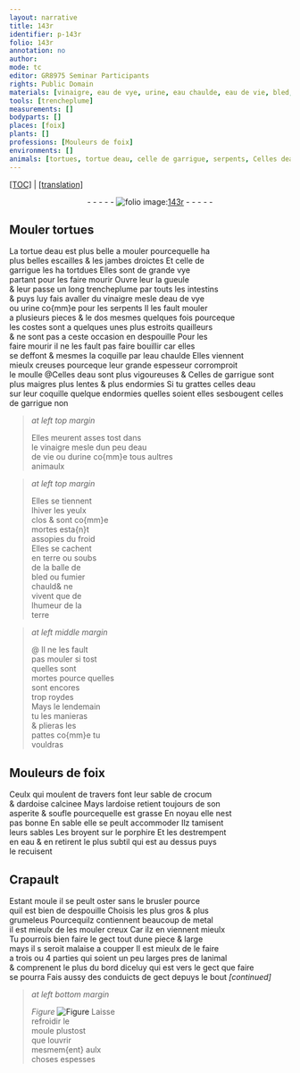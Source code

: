 ```yaml
---
layout: narrative
title: 143r
identifier: p-143r
folio: 143r
annotation: no
author:
mode: tc
editor: GR8975 Seminar Participants
rights: Public Domain
materials: [vinaigre, eau de vye, urine, eau chaulde, eau de vie, bled, fumier chauld, crocum, ardoise calcinee, ardoise, porphire, eau, metal]
tools: [trencheplume]
measurements: []
bodyparts: []
places: [foix]
plants: []
professions: [Mouleurs de foix]
environments: []
animals: [tortues, tortue deau, celle de garrigue, serpents, Celles deau, Celles de garrigue, celles deau, celles de garrigue, Crapault]
---
```


<p><a href="{{ site.baseurl }}/diplomatic/" target="_blank">[TOC]</a> | <a href="{{ site.baseurl }}/texts/p-143r_tl/">[translation]</a></p><div class="folio" align="center">- - - - - <a href="http://gallica.bnf.fr/ark:/12148/btv1b10500001g/f291.image" target="_blank"><img src="https://cu-mkp.github.io/2017-workshop-edition/assets/photo-icon.png" alt="folio image: " style="display:inline-block; margin-bottom:-3px;"/>143r</a> - - - - - </div>  
  

## Mouler <span class="al">tortues</span>

 
La <span class="al">tortue deau</span> est plus belle a mouler pourcequelle ha<br/> plus belles escailles & les jambes droictes Et <span class="al">celle de<br/> garrigue</span> les ha tor<span class="del">t</span>dues Elles sont de grande vye<br/> partant pour les faire mourir Ouvre leur la gueule<br/> & leur passe un long <span class="tl">trencheplume</span> par touts les intestins<br/> & puys luy fais avaller du <span class="m">vinaigre</span> mesle d<span class="m">eau de vye</span><br/> ou <span class="m">urine</span> co{mm}e pour les <span class="al">serpents</span> Il les fault mouler<br/> a plusieurs pieces & le dos mesmes quelques fois pourceque<br/> les costes sont a quelques unes plus estroits quailleurs<br/> & ne sont pas a ceste occasion en despouille Pour les<br/> faire mourir il ne les fault pas faire bouillir car elles<br/> se deffont & mesmes la coquille par l<span class="m">eau chaulde</span> Elles viennent<br/> mieulx creuses pourceque leur grande espesseur corromproit<br/> le moulle @<span class="al">Celles deau</span> sont plus vigoureuses & <span class="al">Celles de garrigue</span> sont<br/> plus maigres plus lentes & plus endormies Si tu grattes <span class="al">celles deau</span><br/> sur leur coquille quelque endormies quelles soient elles sesbougent <span class="al">celles<br/> de garrigue</span> non
 
> *at left top margin*
> 
> 
>  Elles meurent asses tost dans<br/> le <span class="m">vinaigre</span> mesle dun peu d<span class="m">eau<br/> de vie</span> ou d<span class="m">urine</span> co{mm}e tous aultres<br/> animaulx
 
> *at left top margin*
> 
> 
>  Elles se tiennent<br/> lhiver les yeulx<br/> clos & sont co{mm}e<br/> mortes esta{n}t<br/> assopies du froid<br/> Elles se cachent<br/> en terre ou soubs<br/> de la balle de<br/> <span class="m">bled</span> ou <span class="m">fumier<br/> chauld</span>& ne<br/> vivent que de<br/> lhumeur de la<br/> terre
 
> *at left middle margin*
> 
> 
>  @ Il ne les fault<br/> pas mouler si tost<br/> quelles sont<br/> mortes pource quelles<br/> sont encores<br/> trop roydes<br/> Mays le lendemain<br/> tu les manieras<br/> & plieras les<br/> pattes co{mm}e tu<br/> vouldras
 
 
  

## <span class="pro">Mouleurs de <span class="pl">foix</span></span>

 
Ceulx qui moulent de travers font leur sable de <span class="m">crocum</span><br/> & d<span class="m">ardoise calcinee</span> Mays l<span class="m">ardoise</span> retient toujours de son<br/> asperite & soufle pourcequelle est grasse En noyau elle nest<br/> pas bonne En sable elle se peult accommoder Ilz tamisent<br/> leurs sables Les broyent sur le <span class="m">porphire</span> Et les destrempent<br/> en <span class="m">eau</span> & en retirent le plus subtil qui est au dessus puys<br/> le recuisent
 
 
  

## <span class="al">Crapault</span>

 
Estant moule il se peult oster sans le brusler pource<br/> quil est bien de despouille Choisis les plus gros & plus<br/> grumeleus Pourcequilz contiennent beaucoup de <span class="m">metal</span><br/> il est mieulx de les mouler creux Car ilz en viennent mieulx<br/> Tu pourrois bien faire le gect tout dune piece & large<br/> mays il <span class="del">s</span> seroit malaise a coupper Il est mieulx de le faire<br/> a trois ou 4 parties qui soient un peu larges pres de lanimal<br/> & comprenent le plus du bord diceluy qui est vers le gect que faire<br/> se pourra Fais aussy des conduicts de gect depuys le bout 
*[continued]*
 
 
> *at left bottom margin*
> 
> 
>  
> *Figure*
> <a href="https://drive.google.com/open?id=0B9-oNrvWdlO5cnJFVXFaRURaY3c" target="_blank"><img src="https://cu-mkp.github.io/GR8975-edition/assets/photo-icon.png" alt="Figure" style="display:inline-block; margin-bottom:-3px;"/></a>
 Laisse<br/> refroidir le<br/> moule plustost<br/> que louvrir<br/> mesmem{ent} aulx<br/> choses espesses
 
